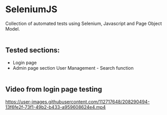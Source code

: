 ﻿# SeleniumJS
Collection of automated tests using Selenium, Javascript and Page Object Model.
<br><br>
## Tested sections:
* Login page
* Admin page section User Management - Search function
  <br><br>
## Video from login page testing




https://user-images.githubusercontent.com/112717648/208290494-13f6fe2f-73f1-49b2-b433-a959608624e4.mp4

